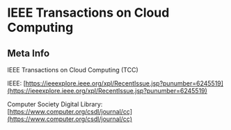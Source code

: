 # IEEE Transactions on Cloud Computing

## Meta Info

IEEE Transactions on Cloud Computing (TCC)

IEEE: [https://ieeexplore.ieee.org/xpl/RecentIssue.jsp?punumber=6245519](https://ieeexplore.ieee.org/xpl/RecentIssue.jsp?punumber=6245519)

Computer Society Digital Library: [https://www.computer.org/csdl/journal/cc](https://www.computer.org/csdl/journal/cc)
